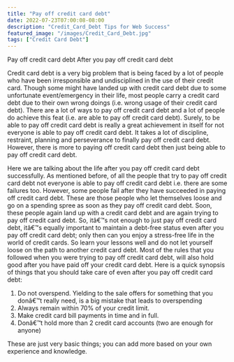 ```yaml
---
title: "Pay off credit card debt"
date: 2022-07-23T07:00:08-08:00
description: "Credit_Card_Debt Tips for Web Success"
featured_image: "/images/Credit_Card_Debt.jpg"
tags: ["Credit Card Debt"]
---
```


Pay off credit card debt
After you pay off credit card debt

Credit card debt is a very big problem that is being faced by a lot of people who have been irresponsible and undisciplined in the use of their credit card. Though some might have landed up with credit card debt due to some unfortunate event/emergency in their life, most people carry a credit card debt due to their own wrong doings (i.e. wrong usage of their credit card debt). There are a lot of ways to pay off credit card debt and a lot of people do achieve this feat (i.e. are able to pay off credit card debt). Surely, to be able to pay off credit card debt is really a great achievement in itself for not everyone is able to pay off credit card debt. It takes a lot of discipline, restraint, planning and perseverance to finally pay off credit card debt. However, there is more to paying off credit card debt then just being able to pay off credit card debt. 

Here we are talking about the life after you pay off credit card debt successfully. As mentioned before, of all the people that try to pay off credit card debt not everyone is able to pay off credit card debt i.e. there are some failures too. However, some people fail after they have succeeded in paying off credit card debt. These are those people who let themselves loose and go on a spending spree as soon as they pay off credit card debt. Soon, these people again land up with a credit card debt and are again trying to pay off credit card debt. So, itâ€™s not enough to just pay off credit card debt, itâ€™s equally important to maintain a debt-free status even after you pay off credit card debt; only then can you enjoy a stress-free life in the world of credit cards. So learn your lessons well and do not let yourself loose on the path to another credit card debt. Most of the rules that you followed when you were trying to pay off credit card debt, will also hold good after you have paid off your credit card debt. Here is a quick synopsis of things that you should take care of even after you pay off credit card debt:
1)	Do not overspend. Yielding to the sale offers for something that you donâ€™t really need, is a big mistake that leads to overspending
2)	Always remain within 70% of your credit limit.
3)	Make credit card bill payments in time and in full.
4)	Donâ€™t hold more than 2 credit card accounts (two are enough for anyone)

These are just very basic things; you can add more based on your own experience and knowledge.

